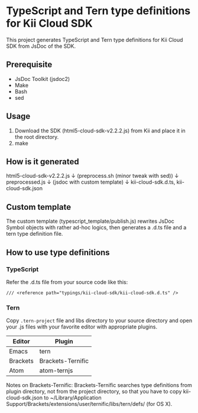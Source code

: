 # TypeScript and Tern type definitions for Kii Cloud SDK

This project generates TypeScript and Tern type definitions for Kii Cloud SDK from JsDoc of the SDK.

## Prerequisite

- JsDoc Toolkit (jsdoc2)
- Make
- Bash
- sed

## Usage

1. Download the SDK (html5-cloud-sdk-v2.2.2.js) from Kii and place it in the root directory.
2. make

## How is it generated

html5-cloud-sdk-v2.2.2.js
↓
(preprocess.sh (minor tweak with sed))
↓
preprocessed.js
↓
(jsdoc with custom template)
↓
kii-cloud-sdk.d.ts, kii-cloud-sdk.json

## Custom template

The custom template (typescript_template/publish.js) rewrites JsDoc Symbol objects with rather ad-hoc logics, then generates a .d.ts file and a tern type definition file.

## How to use type definitions

### TypeScript

Refer the .d.ts file from your source code like this:

```
/// <reference path="typings/kii-cloud-sdk/kii-cloud-sdk.d.ts" />
```

### Tern

Copy `.tern-project` file and libs directory to your source directory and open your .js files with your favorite editor with appropriate plugins.

Editor|Plugin
------|------
Emacs|tern
Brackets|Brackets-Ternific
Atom|atom-ternjs

Notes on Brackets-Ternific: Brackets-Ternific searches type definitions from plugin directory, not from the project directory, so that you have to copy kii-cloud-sdk.json to ~/Library/Application Support/Brackets/extensions/user/ternific/libs/tern/defs/ (for OS X).
